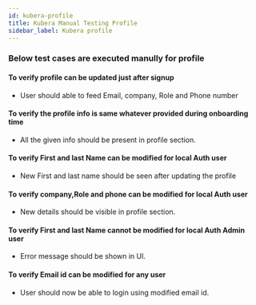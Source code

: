 ```yaml
---
id: kubera-profile
title: Kubera Manual Testing Profile
sidebar_label: Kubera profile
---
```


### Below test cases are executed manully for profile 


#### To verify profile can be updated just after signup  
- User should able to feed Email, company, Role and Phone number 

#### To verify the profile info is same whatever provided during onboarding time 
- All the given info should be present in profile section. 

#### To verify First and last Name can be modified for local Auth user 
- New First and last name should be seen after updating the profile 

#### To verify company,Role and phone can be modified for local Auth user 
- New details should be visible in profile section. 

#### To verify First and last Name cannot be modified for local Auth Admin user 
- Error message should be shown in UI. 

#### To verify Email id  can be modified for any user
- User should now be able to login using modified email id.








